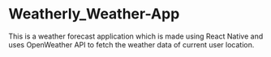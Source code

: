 # Weatherly_Weather-App
This is a weather forecast application which is made using React Native and uses OpenWeather API to fetch the weather data of current user location.
